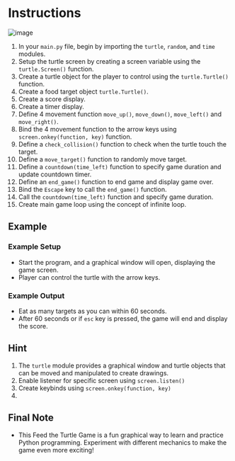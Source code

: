 # Instructions
![image](image_4.png)
1. In your `main.py` file, begin by importing the `turtle`, `random`, and `time` modules.
2. Setup the turtle screen by creating a screen variable using the `turtle.Screen()` function.
3. Create a turtle object for the player to control using the `turtle.Turtle()` function.
4. Create a food target object `turtle.Turtle()`.
5. Create a score display.
6. Create a timer display.
7. Define 4 movement function `move_up()`, `move_down()`, `move_left()` and `move_right()`.
8. Bind the 4 movement function to the arrow keys using `screen.onkey(function, key)` function.
9. Define a `check_collision()` function to check when the turtle touch the target.
10. Define a `move_target()` function to randomly move target.
11. Define a `countdown(time_left)` function to specify game duration and update countdown timer.
12. Define an `end_game()` function to end game and display game over.
13. Bind the `Escape` key to call the `end_game()` function.
14. Call the `countdown(time_left)` function and specify game duration.
15. Create main game loop using the concept of infinite loop.

## Example
### Example Setup
- Start the program, and a graphical window will open, displaying the game screen.
- Player can control the turtle with the arrow keys.
  
### Example Output
- Eat as many targets as you can within 60 seconds.
- After 60 seconds or if `esc` key is pressed, the game will end and display the score.

## Hint
1. The `turtle` module provides a graphical window and turtle objects that can be moved and manipulated to create drawings.
2. Enable listener for specific screen using `screen.listen()`
3. Create keybinds using `screen.onkey(function, key)` 
4. 


## Final Note
- This Feed the Turtle Game is a fun graphical way to learn and practice Python programming. Experiment with different mechanics to make the game even more exciting!
